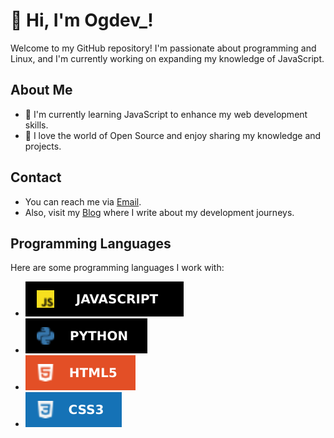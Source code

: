 # 👋 Hi, I'm Ogdev_!

Welcome to my GitHub repository! I'm passionate about programming and Linux, and I'm currently working on expanding my knowledge of JavaScript.

## About Me
- 🌱 I'm currently learning JavaScript to enhance my web development skills.
- 👀 I love the world of Open Source and enjoy sharing my knowledge and projects.

## Contact
- You can reach me via [Email](support@ogdevs.de).
- Also, visit my [Blog](soon) where I write about my development journeys.

## Programming Languages
Here are some programming languages I work with:

- ![JavaScript](Imgs/javascript.svg)
- ![Python](Imgs/py.svg)
- ![HTML](Imgs/html.svg)
- ![CSS](Imgs/css.svg)

